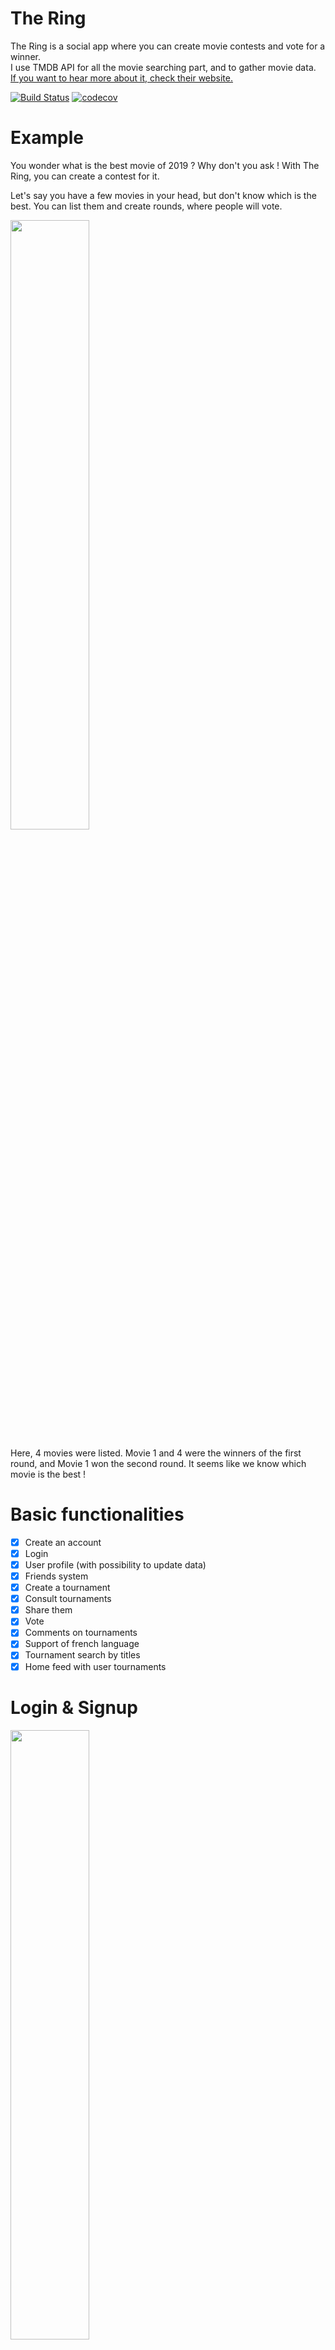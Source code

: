 # The Ring
The Ring is a social app where you can create movie contests and vote for a winner.  
I use TMDB API for all the movie searching part, and to gather movie data.  
[If you want to hear more about it, check their website.](https://www.themoviedb.org/)

[![Build Status](https://travis-ci.com/kcourtois/TheRing.svg?branch=master)](https://travis-ci.com/kcourtois/TheRing) [![codecov](https://codecov.io/gh/kcourtois/TheRing/branch/master/graph/badge.svg)](https://codecov.io/gh/kcourtois/TheRing)

# Example

You wonder what is the best movie of 2019 ? Why don't you ask !
With The Ring, you can create a contest for it.

Let's say you have a few movies in your head, but don't know which is the best. You can list them and create rounds, where people will vote.

<img src="Images/movies.png" width="50%" height="50%"/>

Here, 4 movies were listed. Movie 1 and 4 were the winners of the first round, and Movie 1 won the second round. It seems like we know which movie is the best !


# Basic functionalities

- [x] Create an account
- [x] Login
- [x] User profile (with possibility to update data)
- [x] Friends system
- [x] Create a tournament
- [x] Consult tournaments
- [x] Share them
- [x] Vote
- [x] Comments on tournaments
- [x] Support of french language
- [x] Tournament search by titles
- [x] Home feed with user tournaments

# Login & Signup

<img src="Images/login.jpg" width="50%" height="50%"/> <img src="Images/signup.jpg" width="50%" height="50%"/>


# Home

<img src="Images/home.jpg" width="50%" height="50%"/>


# Profile

<img src="Images/profile.jpg" width="50%" height="50%"/> <img src="Images/editProfile.jpg" width="50%" height="50%"/>
<img src="Images/updateEmail.jpg" width="50%" height="50%"/> <img src="Images/updatePassword.jpg" width="50%" height="50%"/>


# Friends

<img src="Images/friendCode.jpg" width="50%" height="50%"/> <img src="Images/userList.jpg" width="50%" height="50%"/> <img src="Images/userDetail.jpg" width="50%" height="50%"/>


# Tournament creation

<img src="Images/createTournament1.jpg" width="50%" height="50%"/> <img src="Images/createTournament2.jpg" width="50%" height="50%"/> 
<img src="Images/pickContestant.jpg" width="50%" height="50%"/> <img src="Images/createTournament3.jpg" width="50%" height="50%"/>

# Tournament search & detailed view

<img src="Images/tournamentSearch.jpg" width="50%" height="50%"/> <img src="Images/tournamentDetail1.jpg" width="50%" height="50%"/> 


# Comment tournaments

<img src="Images/tournamentDetail2.jpg" width="50%" height="50%"/>